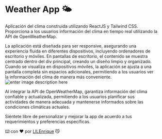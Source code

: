 # Weather App 🌤️

Aplicación del clima construida utilizando ReactJS y Tailwind CSS. Proporciona a los usuarios información del clima en tiempo real utilizando la API de OpenWeatherMap.

La aplicación está diseñada para ser responsive, asegurando una experiencia fluida en diferentes dispositivos, incluyendo ordenadores de escritorio y móviles. En pantallas de escritorio, el contenido se muestra centrado dentro del div principal, creando un diseño limpio y organizado. Cuando se visualiza en dispositivos móviles, la aplicación se ajusta a una pantalla completa sin espacios adicionales, permitiendo a los usuarios ver la información del clima de manera más conveniente.
![enter image description here](https://i.imgur.com/RBDqSjz.png)


Al integrar la API de OpenWeatherMap,  garantiza información del clima confiable y actualizada, permitiendo a los usuarios planificar sus actividades de manera adecuada y mantenerse informados sobre las condiciones climáticas actuales.

Siéntete libre de personalizar y mejorar la app de acuerdo a tus requerimientos y preferencias específicas. 

⌨️ con ❤️ por [LILEnrique](https://github.com/LILEnrique) 😼
